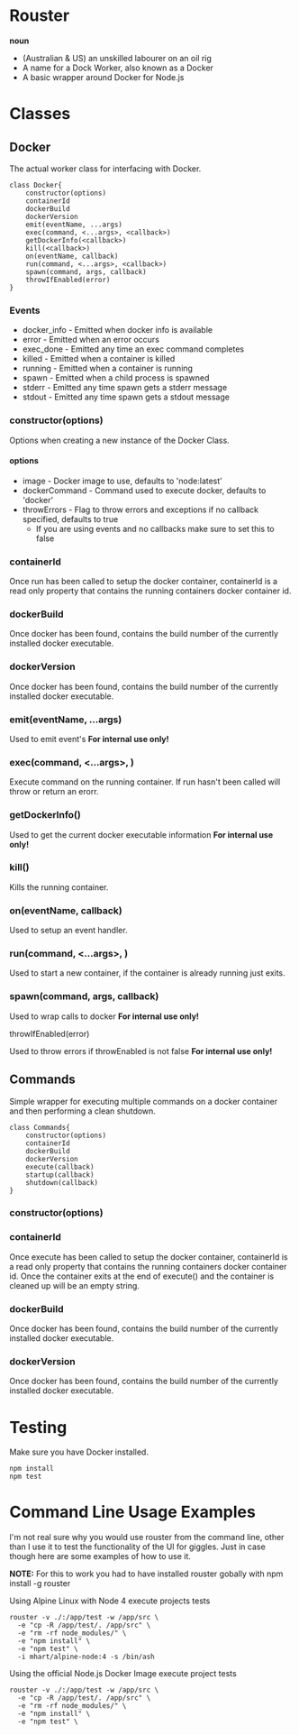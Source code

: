 Rouster
===

**noun**
  * (Australian & US) an unskilled labourer on an oil rig
  * A name for a Dock Worker, also known as a Docker
  * A basic wrapper around Docker for Node.js

Classes
===

Docker
---

The actual worker class for interfacing with Docker.

```
class Docker{
    constructor(options)
    containerId
    dockerBuild
    dockerVersion
    emit(eventName, ...args)
    exec(command, <...args>, <callback>)
    getDockerInfo(<callback>)
    kill(<callback>)
    on(eventName, callback)
    run(command, <...args>, <callback>)
    spawn(command, args, callback)
    throwIfEnabled(error)
}
```

### Events

* docker_info - Emitted when docker info is available
* error - Emitted when an error occurs
* exec_done - Emitted any time an exec command completes
* killed - Emitted when a container is killed
* running - Emitted when a container is running
* spawn - Emitted when a child process is spawned
* stderr - Emitted any time spawn gets a stderr message
* stdout - Emitted any time spawn gets a stdout message

### constructor(options)

Options when creating a new instance of the Docker Class.

#### options

* image - Docker image to use, defaults to 'node:latest'
* dockerCommand - Command used to execute docker, defaults to 'docker'
* throwErrors - Flag to throw errors and exceptions if no callback specified, defaults to true
  * If you are using events and no callbacks make sure to set this to false

### containerId

Once run has been called to setup the docker container, containerId is a read only property that contains the running containers docker container id.

### dockerBuild

Once docker has been found, contains the build number of the currently installed docker executable.

### dockerVersion

Once docker has been found, contains the build number of the currently installed docker executable.

### emit(eventName, ...args)

Used to emit event's **For internal use only!**

### exec(command, <...args>, <callback>)

Execute command on the running container.  If run hasn't been called will throw or return an erorr.

### getDockerInfo(<callback>)

Used to get the current docker executable information **For internal use only!**

### kill(<callback>)

Kills the running container.

### on(eventName, callback)

Used to setup an event handler.

### run(command, <...args>, <callback>)

Used to start a new container, if the container is already running just exits.

### spawn(command, args, callback)

Used to wrap calls to docker **For internal use only!**

throwIfEnabled(error)

Used to throw errors if throwEnabled is not false **For internal use only!**

Commands
---

Simple wrapper for executing multiple commands on a docker container and then performing a clean shutdown.

```
class Commands{
    constructor(options)
    containerId
    dockerBuild
    dockerVersion
    execute(callback)
    startup(callback)
    shutdown(callback)
}
```

### constructor(options)

### containerId

Once execute has been called to setup the docker container, containerId is a read only property that contains the running containers docker container id.  Once the container exits at the end of execute() and the container is cleaned up will be an empty string.

### dockerBuild

Once docker has been found, contains the build number of the currently installed docker executable.

### dockerVersion

Once docker has been found, contains the build number of the currently installed docker executable.

Testing
===

Make sure you have Docker installed.

```
npm install
npm test
```

Command Line Usage Examples
===

I'm not real sure why you would use rouster from the command line, other than
I use it to test the functionality of the UI for giggles.  Just in case though
here are some examples of how to use it.

**NOTE:** For this to work you had to have installed rouster gobally with npm install -g rouster

Using Alpine Linux with Node 4 execute projects tests

```
rouster -v ./:/app/test -w /app/src \
  -e "cp -R /app/test/. /app/src" \
  -e "rm -rf node_modules/" \
  -e "npm install" \
  -e "npm test" \
  -i mhart/alpine-node:4 -s /bin/ash
```

Using the official Node.js Docker Image execute project tests

```
rouster -v ./:/app/test -w /app/src \
  -e "cp -R /app/test/. /app/src" \
  -e "rm -rf node_modules/" \
  -e "npm install" \
  -e "npm test" \
```
